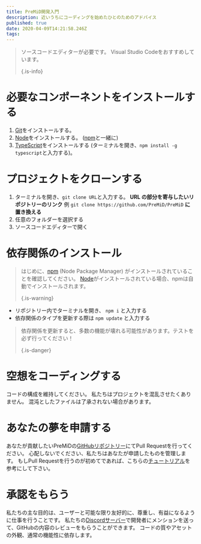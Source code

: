 ```yaml
---
title: PreMiD開発入門
description: 近いうちにコーディングを始めたひとのためのアドバイス
published: true
date: 2020-04-09T14:21:58.246Z
tags:
---
```


> ソースコードエディターが必要です。 Visual Studio Codeをおすすめしています。 
> 
> {.is-info}

# 必要なコンポーネントをインストールする
1. [Git](https://git-scm.com/)をインストールする。
2. [Node](https://nodejs.org/en/)をインストールする。 ([npm](https://www.npmjs.com/)と一緒に)
3. [TypeScript](https://www.typescriptlang.org/index.html#download-links)をインストールする (ターミナルを開き、`npm install -g typescript`と入力する)。

# プロジェクトをクローンする
1. ターミナルを開き、`git clone URL`と入力する。 **URL の部分を寄与したいリポジトリーのリンク** 例 `git clone https://github.com/PreMiD/PreMiD` **に置き換える**
2. 任意のフォルダーを選択する
3. ソースコードエディターで開く

# 依存関係のインストール
> はじめに、[npm](https://www.npmjs.com/) (Node Package Manager) がインストールされていることを確認してください。  [Node](https://nodejs.org/en/)がインストールされている場合、npmは自動でインストールされます。 
> 
> {.is-warning}

- リポジトリー内でターミナルを開き、 `npm i` と入力する
- 依存関係のタイプを更新する際は `npm update` と入力する

> 依存関係を更新すると、多数の機能が壊れる可能性があります。テストを必ず行ってください！ 
> 
> {.is-danger}

# 空想をコーディングする
コードの構成を維持してください。 私たちはプロジェクトを混乱させたくありません。 混沌としたファイルは了承されない場合があります。

# あなたの夢を申請する
あなたが貢献したいPreMiDの[GitHubリポジトリー](https://github.com/PreMiD/)にてPull Requestを行ってください。 心配しないでください、私たちはあなたが申請したものを管理します。 もしPull Requestを行うのが初めてであれば、こちらの[チュートリアル](https://help.github.com/en/articles/creating-a-pull-request)を参考にして下さい。

# 承認をもらう
私たちの主な目的は、ユーザーと可能な限り友好的に、尊重し、有益になるように仕事を行うことです。 私たちの[Discordサーバー](https://discord.gg/WvfVZ8T)で開発者にメンションを送って、GitHubの内容のレビューをもらうことができます。 コードの質やアセットの外観、通常の機能性に依存します。